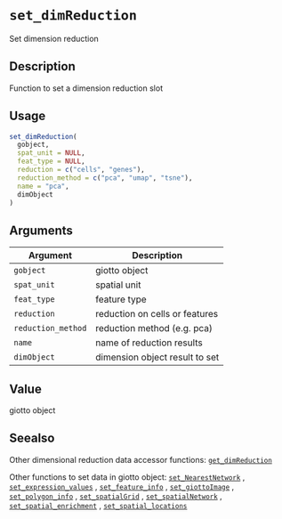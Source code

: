 # `set_dimReduction`

Set dimension reduction


## Description

Function to set a dimension reduction slot


## Usage

```r
set_dimReduction(
  gobject,
  spat_unit = NULL,
  feat_type = NULL,
  reduction = c("cells", "genes"),
  reduction_method = c("pca", "umap", "tsne"),
  name = "pca",
  dimObject
)
```


## Arguments

Argument      |Description
------------- |----------------
`gobject`     |     giotto object
`spat_unit`     |     spatial unit
`feat_type`     |     feature type
`reduction`     |     reduction on cells or features
`reduction_method`     |     reduction method (e.g. pca)
`name`     |     name of reduction results
`dimObject`     |     dimension object result to set


## Value

giotto object


## Seealso

Other dimensional reduction data accessor functions:
 [`get_dimReduction`](#getdimreduction) 
 
 Other functions to set data in giotto object:
 [`set_NearestNetwork`](#setnearestnetwork) ,
 [`set_expression_values`](#setexpressionvalues) ,
 [`set_feature_info`](#setfeatureinfo) ,
 [`set_giottoImage`](#setgiottoimage) ,
 [`set_polygon_info`](#setpolygoninfo) ,
 [`set_spatialGrid`](#setspatialgrid) ,
 [`set_spatialNetwork`](#setspatialnetwork) ,
 [`set_spatial_enrichment`](#setspatialenrichment) ,
 [`set_spatial_locations`](#setspatiallocations)


